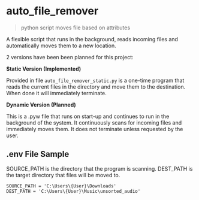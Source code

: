 # auto_file_remover

> python script moves file based on attributes

A flexible script that runs in the background, reads incoming files and automatically moves them to a new location.

2 versions have been been planned for this project:

**Static Version (Implemented)**

Provided in file ```auto_file_remover_static.py``` is a one-time program that reads the current files in the directory and move them to the destination. When done it will immediately terminate.

**Dynamic Version (Planned)**

This is a .pyw file that runs on start-up and continues to run in the background of the system. It continuously scans for incoming files and immediately moves them. It does not terminate unless requested by the user.

## .env File Sample

SOURCE_PATH is the directory that the program is scanning.
DEST_PATH is the target directory that files will be moved to.

```
SOURCE_PATH = 'C:\Users\{User}\Downloads'
DEST_PATH = 'C:\Users\{User}\Music\unsorted_audio'
```
